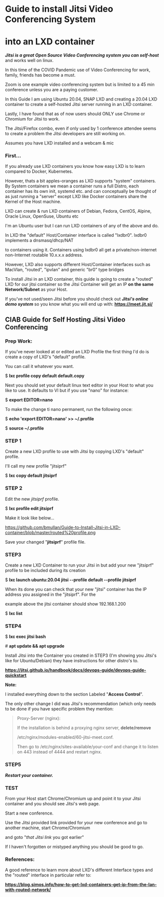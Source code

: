 # Guide to install Jitsi Video Conferencing System   
# into an LXD container

***Jitsi is a great Open Source Video Conferencing system you can self-host*** and works well on linux.

In this time of the COVID Pandemic use of Video Conferencing for work, family, friends has become a must.

Zoom is one example video conferencing system but is limited to a 45 min conference unless you are a paying customer.

In this Guide I am using Ubuntu 20.04, SNAP LXD and creating a 20.04 LXD container to create a self-hosted Jitsi server running in an LXD container.

Lastly, I have found that as of now users should ONLY use Chrome or Chromium for Jitsi to work.

The Jitsi/Firefox combo, even if only used by 1 conference attendee seems to create a problem the Jitsi developers are still working on.

Assumes you have LXD installed and a webcam & mic

### First...

If you already use LXD containers you know how easy LXD is to learn compared to Docker, Kubernetes.

However, thats a bit apples-oranges as LXD supports "system" containers. By System containers we mean a container runs a full Distro, each container has its own init, systemd etc. and can conceptually be thought of as just running a "server" except LXD like Docker containers share the Kernel of the Host machine.

LXD can create & run LXD containers of Debian, Fedora, CentOS, Alpine, Oracle Linux, OpenSuse, Ubuntu etc

I'm an Ubuntu user but I can run LXD containers of any of the above and do.

In LXD the "default" Host/Container interface is called "lxdbr0". lxdbr0 implements a dnsmasq/dhcp/NAT

to containers using it. Containers using lxdbr0 all get a private/non-internet non-Internet routable 10.x.x.x address.

However, LXD also supports different Host/Container interfaces such as MacVlan, "routed", "ipvlan" and generic "br0" type bridges

To install Jitsi in an LXD container, this guide is going to create a "routed" LXD for our jitsi container so the Jitsi Container 
will get an IP **on the same Network/Subnet** as your Host.

If you've not used/seen Jitsi before you should check out ***Jitsi's online demo system*** so you know what you will end up with: **https://meet.jit.si/**


## CIAB Guide for Self Hosting Jitsi Video Conferencing

### Prep Work:

If you've never looked at or edited an LXD Profile the first thing I'd do is create a copy of LXD's "default" profile.

You can call it whatever you want.

$ **lxc profile copy default default.copy**

Next you should set your default linux text editor in your Host to what you like to use. It defaults to VI but if you use "nano" for instance:

$ **export EDITOR=nano**

To make the change ti nano permanent, run the following once:

$ **echo 'export EDITOR=nano' >> ~/.profile**

$ **source ~/.profile**


### STEP 1

Create a new LXD profile to use with Jitsi by copying LXD's "default" profile.

I'll call my new profile "jitsiprf"

$ **lxc copy default jitsiprf**

### STEP 2

Edit the new *jitsiprf* profile.

$ **lxc profile edit jitsiprf**

Make it look like below...

https://github.com/bmullan/Guide-to-Install-Jitsi-in-LXD-container/blob/master/routed%20profile.png

Save your changed "**jitsiprf**" profile file.

### STEP3

Create a new LXD Container to run your Jitsi in but add your new "jitsiprf" profile to be included during its creation

$ **lxc launch ubuntu:20.04 jitsi --profile default --profile jitsiprf**

When its done you can check that your new "jitsi" container has the IP address you assigned in the "jitsiprf". For the

example above the jitsi container should show 192.168.1.200

$ **lxc list**

### STEP4

$ **lxc exec jitsi bash**

\# **apt update && apt upgrade**

Install Jitsi into the Container you created in STEP3 (I'm showing you Jitsi's like for Ubuntu/Debian) they have instructions for other distro's to.

**https://jitsi.github.io/handbook/docs/devops-guide/devops-guide-quickstart**

**Note:**

I installed everything down to the section Labeled "**Access Control**".

The only other change I did was Jitsi's recommendation (which only needs to be done if you have specific problem they mention:

> Proxy-Server (nginx):  
>  
>  If the installation is behind a proxying nginx server, **delete/remove**
>  
>  /etc/nginx/modules-enabled/60-jitsi-meet.conf.
>  
>  Then go to /etc/nginx/sites-available/your-conf and change it to listen on 443 instead of 4444 and restart nginx.


### STEP5

***Restart your container.***

### TEST

From your Host start Chrome/Chromium up and point it to your Jitsi container and you should see Jitsi's web page.

Start a new conference.

Use the Jitsi provided link provided for your new conference and go to another machine, start Chrome/Chromium

and goto "*that Jitsi link* you got earlier"

If I haven't forgotten or mistyped anything you should be good to go.


### References:

A good reference to learn more about LXD's different Interface types and the "routed" interface in particular refer to:

**https://blog.simos.info/how-to-get-lxd-containers-get-ip-from-the-lan-with-routed-network/**

